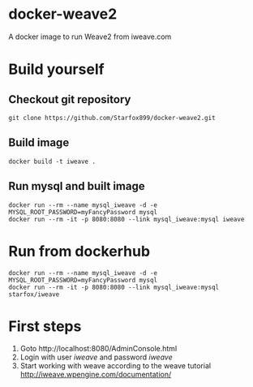 # docker-weave2

A docker image to run Weave2 from iweave.com

# Build yourself

## Checkout git repository
```
git clone https://github.com/Starfox899/docker-weave2.git
```

## Build image
```
docker build -t iweave .
```

## Run mysql and built image

```
docker run --rm --name mysql_iweave -d -e MYSQL_ROOT_PASSWORD=myFancyPassword mysql
docker run --rm -it -p 8080:8080 --link mysql_iweave:mysql iweave
```

# Run from dockerhub

``` 
docker run --rm --name mysql_iweave -d -e MYSQL_ROOT_PASSWORD=myFancyPassword mysql
docker run --rm -it -p 8080:8080 --link mysql_iweave:mysql starfox/iweave
```

# First steps

1. Goto http://localhost:8080/AdminConsole.html
2. Login with user *iweave* and password *iweave*
3. Start working with weave according to the weave tutorial http://iweave.wpengine.com/documentation/
